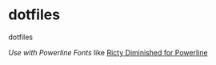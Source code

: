 # dotfiles
dotfiles

*Use with Powerline Fonts* like [Ricty Diminished for Powerline](https://github.com/mzyy94/RictyDiminished-for-Powerline)
